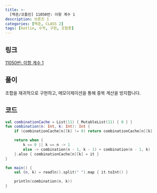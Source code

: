 ```yaml
---
title: >-
  [백준/코틀린] 11050번: 이항 계수 1
description: 브론즈 1
categories: [백준, CLASS 2]
tags: [kotlin, 수학, 구현, 조합론]
---
```


## 링크
[11050번: 이항 계수 1](https://www.acmicpc.net/problem/11050)

## 풀이
조합을 재귀적으로 구현하고, <span class="txt_bg">메모이제이션</span>을 통해 중복 계산을 방지합니다.

## 코드
```kotlin
val combinationCache = List(11) { MutableList(11) { 0 } }
fun combination(n: Int, k: Int): Int {
    if (combinationCache[n][k] != 0) return combinationCache[n][k]

    return when {
        k == 0 || k == n -> 1
        else -> combination(n - 1, k - 1) + combination(n - 1, k)
    }.also { combinationCache[n][k] = it }
}

fun main() {
    val (n, k) = readln().split(" ").map { it.toInt() }

    println(combination(n, k))
}

```
